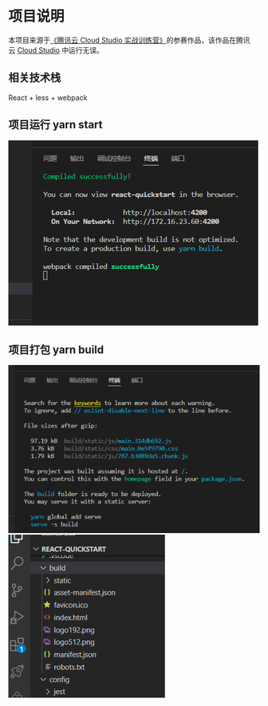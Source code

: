 # 项目说明

本项目来源于[《腾讯云 Cloud Studio 实战训练营》](https://marketing.csdn.net/p/06a21ca7f4a1843512fa8f8c40a16635)的参赛作品，该作品在腾讯云 [Cloud Studio](https://www.cloudstudio.net/?utm=csdn) 中运行无误。

## 相关技术栈

React + less + webpack

## 项目运行    yarn start
![Alt text](image.png)
## 项目打包    yarn build
![Alt text](image-1.png)
![Alt text](image-2.png)